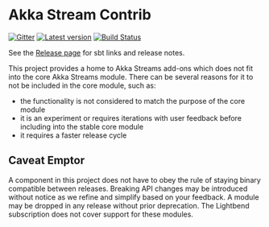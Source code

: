 Akka Stream Contrib
===================

[![Gitter](https://badges.gitter.im/Join%20Chat.svg)](https://gitter.im/akka/akka?utm_source=badge&utm_medium=badge&utm_campaign=pr-badge&utm_content=badge) [![Latest version](https://index.scala-lang.org/akka/akka-stream-contrib/akka-stream-contrib/latest.svg)](https://index.scala-lang.org/akka/akka-stream-contrib/akka-stream-contrib) [![Build Status](https://travis-ci.org/akka/akka-stream-contrib.svg?branch=master)](https://travis-ci.org/akka/akka-stream-contrib)

See the [Release page](https://github.com/akka/akka-stream-contrib/releases) for sbt links and release notes.

This project provides a home to Akka Streams add-ons which does not fit into the core Akka Streams module. There can be several reasons for it to not be included in the core module, such as:

* the functionality is not considered to match the purpose of the core module
* it is an experiment or requires iterations with user feedback before including into the stable core module
* it requires a faster release cycle

Caveat Emptor
-------------

A component in this project does not have to obey the rule of staying binary compatible between releases. Breaking API changes may be introduced without notice as we refine and simplify based on your feedback. A module may be dropped in any release without prior deprecation. The Lightbend subscription does not cover support for these modules.

